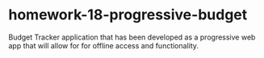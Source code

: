 # homework-18-progressive-budget
Budget Tracker application that has been developed as a progressive web app that will allow for for offline access and functionality.

